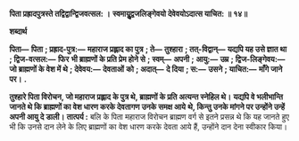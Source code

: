 **पिता प्रह्रादपुत्रस्ते तद्विद्वान्द्विजवत्सल: ।** **स्वमायुॢद्वजलिङ्गेवयो देवेवयोऽदात्स याचित: ॥ १४॥** 

**शब्दार्थ** 

**पिता—** **पिता** **; प्रह्राद-पुत्र:—** **महाराज प्रह्लाद का पुत्र** **; ते—** **तुश्हारा** **; तत्-विद्वान्—** **यद्यपि यह उसे ज्ञात था** **; द्विज-वत्सल:—** **फिर** **भी ब्राह्मणों के प्रति प्रेम होने से** **; स्वम्—** **अपनी** **; आयु:—** **उम्र** **; द्विज-लिङ्गेवय:—** **जो ब्राह्मणों के वेश में थे** **; देवेवय:—** **देवताओं** **को** **; अदात्—** **दे दिया** **; स:—** **उसने** **; याचित:—** **माँगे जाने पर।** **.** 

**तुश्हारे पिता विरोचन, जो महाराज प्रह्लाद के पुत्र थे, ब्राह्मणों के प्रति अत्यन्त स्नेहिल थे।** **यद्यपि वे भलीभान्ति जानते थे कि ब्राह्मणों का वेश धारण करके देवतागण उनके समक्ष आये** **थे, किन्तु उनके मांगने पर उन्होंने उन्हें अपनी आयु दे डाली।** **तात्पर्य :** बलि के पिता महाराज विरोचन ब्राह्मण वर्ग से इतने प्रसन्न थे कि यह जानते हुए भी कि उनसे दान लेने के लिए ब्राह्मणों का वेश धारण करके देवता आये हैं, उन्होंने दान देना स्वीकार किया।  